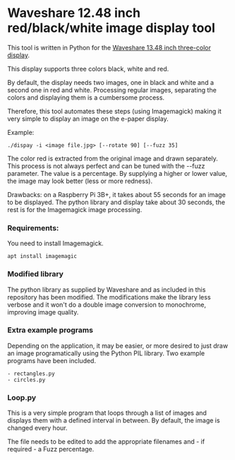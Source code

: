 # Waveshare 12.48 inch red/black/white image display tool

This tool is written in Python for the [Waveshare 13.48 inch three-color display][ws]. 

[ws]: https://www.waveshare.com/product/displays/e-paper/epaper-1/12.48inch-e-paper-module-b.htm

This display supports three colors black, white and red. 

By default, the display needs two images, one in black and white and a second one in red and white. Processing regular images, separating the colors and displaying them is a cumbersome process.

Therefore, this tool automates these steps (using Imagemagick) making it very simple to display an image on the e-paper display. 

Example: 

    ./dispay -i <image file.jpg> [--rotate 90] [--fuzz 35]

The color red is extracted from the original image and drawn separately. This process is not always perfect and can be tuned with the --fuzz parameter. The value is a percentage. By supplying a higher or lower value, the image may look better (less or more redness).

Drawbacks: on a Raspberry Pi 3B+, it takes about 55 seconds for an image to be displayed. The python library and display take about 30 seconds, the rest is for the Imagemagick image processing. 

### Requirements: 

You need to install Imagemagick.

    apt install imagemagic

### Modified library

The python library as supplied by Waveshare and as included in this repository has been modified.
The modifications make the library less verbose and it won't do a double image conversion to monochrome, improving image quality.

### Extra example programs

Depending on the application, it may be easier, or more desired to just draw an image programatically using the Python PIL library. Two example programs have been included. 

    - rectangles.py
    - circles.py

### Loop.py

This is a very simple program that loops through a list of images and displays them with a defined interval in between. By default, the image is changed every hour.

The file needs to be edited to add the appropriate filenames and  - if required - a Fuzz percentage.
